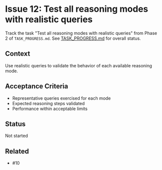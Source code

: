 # Issue 12: Test all reasoning modes with realistic queries

Track the task "Test all reasoning modes with realistic queries" from Phase 2 of `TASK_PROGRESS.md`.
See [TASK_PROGRESS.md](../TASK_PROGRESS.md) for overall status.

## Context
Use realistic queries to validate the behavior of each available
reasoning mode.

## Acceptance Criteria
- Representative queries exercised for each mode
- Expected reasoning steps validated
- Performance within acceptable limits

## Status
Not started

## Related
- #10
